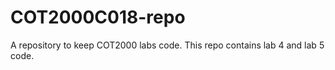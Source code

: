 # COT2000C018-repo
A repository to keep COT2000 labs code.
This repo contains lab 4 and lab 5 code.
